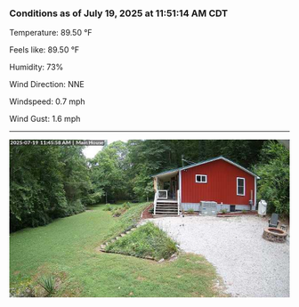 ### Conditions as of July 19, 2025 at 11:51:14 AM CDT 

Temperature: 89.50 &deg;F

Feels like: 89.50 &deg;F

Humidity: 73%

Wind Direction: NNE

Windspeed: 0.7 mph

Wind Gust: 1.6 mph

---

<img src="./images/latest.jpeg"/>

